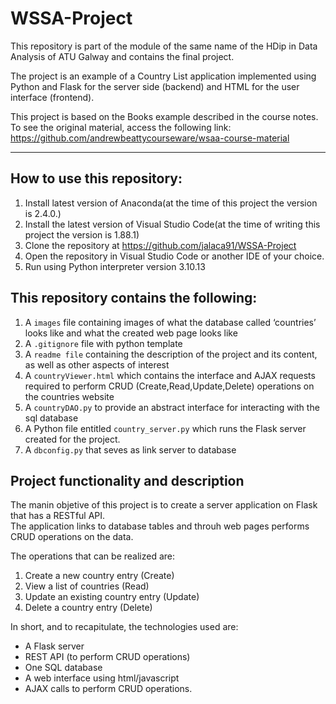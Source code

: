 # WSSA-Project
This repository is part of the module of the same name of the HDip in Data Analysis of ATU Galway and contains the final project.  

The project is an example of a Country List application implemented using Python and Flask for the server side (backend) and HTML for the user interface (frontend).  

This project is based on the Books example described in the course notes.
To see the original material, access the following link: 
https://github.com/andrewbeattycourseware/wsaa-course-material

***  

## How to use this repository:

1) Install latest version of Anaconda(at the time of this project the version is 2.4.0.)
2) Install the latest version of Visual Studio Code(at the time of writing this project the version is 1.88.1)
3) Clone the repository at https://github.com/jalaca91/WSSA-Project
4) Open the repository in Visual Studio Code or another IDE of your choice.
5) Run using Python interpreter version 3.10.13

## This repository contains the following:

1) A `images` file containing images of what the database called ‘countries’ looks like and what the created web page looks like
2) A `.gitignore` file with python template
3) A `readme file` containing the description of the project and its content, as well as other aspects of interest
4) A `countryViewer.html`  which contains the interface and AJAX requests required to perform CRUD (Create,Read,Update,Delete) operations on the countries website
5) A `countryDAO.py` to provide an abstract interface for interacting with the sql database
6) A Python file entitled `country_server.py` which runs the Flask server created for the project.
7) A `dbconfig.py` that seves as link server to database

## Project functionality and description

The manin objetive of this project is to create a server application on Flask that has a RESTful API.  
The application links to database tables and throuh web pages performs CRUD operations on the data.  

The operations that can be realized are:

1) Create a new country entry (Create) 
2) View a list of countries (Read)
3) Update an existing country entry (Update)
4) Delete a country entry (Delete)

In short, and to recapitulate, the technologies used are: 
* A Flask server
* REST API (to perform CRUD operations)
* One SQL database
* A web interface using html/javascript
* AJAX calls to perform CRUD operations.



